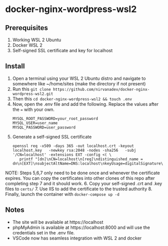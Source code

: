 # docker-nginx-wordpress-wsl2

## Prerequisites
1. Working WSL 2 Ubuntu
2. Docker WSL 2
3. Self-signed SSL certificate and key for localhost

## Install
1. Open a terminal using your WSL 2 Ubuntu distro and navigate to somewhere like ~/home/sites (make the directory if not present)
2. Run this `git clone https://github.com/nirvanadev/docker-nginx-wordpress-wsl2.git`
3. Then this `cd docker-nginx-wordpress-wsl2 && touch .env`
4. Now, open the .env file and add the following. Replace the values after the `=` with your own.
    ```
    MYSQL_ROOT_PASSWORD=your_root_password
    MYSQL_USER=user_name
    MYSQL_PASSWORD=user_password
    ```
5. Generate a self-signed SSL certificate
	```
	openssl req -x509 -days 365 -out localhost.crt -keyout localhost.key   -newkey rsa:2048 -nodes -sha256   -subj '/CN=localhost' -extensions EXT -config <( \
	   printf "[dn]\nCN=localhost\n[req]\ndistinguished_name = dn\n[EXT]\nsubjectAltName=DNS:localhost\nkeyUsage=digitalSignature\nextendedKeyUsage=serverAuth")
	```
NOTE: Steps 5,6,7 only need to be done once and whenever the certificate expires. You can copy the certificates into other clones of this repo after completing step 7 and it should work.
6. Copy your self-signed .crt and .key files to `certs/`
7. Use IIS to add the certificate to the trusted authority
8. Finally, launch the container with `docker-compose up -d`

## Notes
- The site will be available at https://localhost
- phpMyAdmin is available at https://localhost:8000 and will use the credentials set in the .env file.
- VSCode now has seamless integration with WSL 2 and docker
